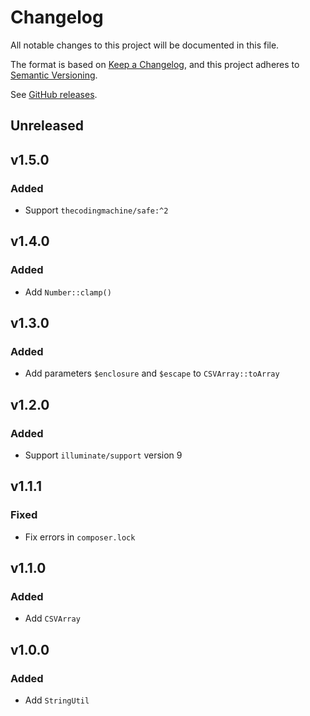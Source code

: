 # Changelog

All notable changes to this project will be documented in this file.

The format is based on [Keep a Changelog](https://keepachangelog.com/en/1.0.0),
and this project adheres to [Semantic Versioning](https://semver.org/spec/v2.0.0.html).

See [GitHub releases](https://github.com/mll-lab/php-utils/releases).

## Unreleased

## v1.5.0

### Added

- Support `thecodingmachine/safe:^2`

## v1.4.0

### Added

- Add `Number::clamp()`

## v1.3.0

### Added

- Add parameters `$enclosure` and `$escape` to `CSVArray::toArray`

## v1.2.0

### Added

- Support `illuminate/support` version 9

## v1.1.1

### Fixed

- Fix errors in `composer.lock`

## v1.1.0

### Added

- Add `CSVArray`

## v1.0.0

### Added

- Add `StringUtil`
